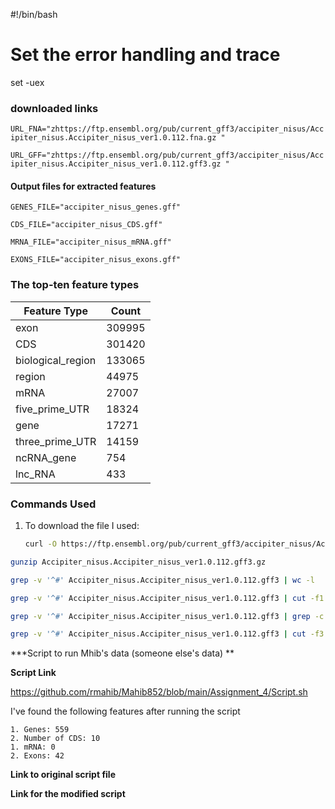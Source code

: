 
#!/bin/bash

# Set the error handling and trace
set -uex

### downloaded links

``` URL_FNA="zhttps://ftp.ensembl.org/pub/current_gff3/accipiter_nisus/Accipiter_nisus.Accipiter_nisus_ver1.0.112.fna.gz " ```

``` URL_GFF="zhttps://ftp.ensembl.org/pub/current_gff3/accipiter_nisus/Accipiter_nisus.Accipiter_nisus_ver1.0.112.gff3.gz " ```


#### Output files for extracted features
``` 
GENES_FILE="accipiter_nisus_genes.gff"
```
```
CDS_FILE="accipiter_nisus_CDS.gff"
``` 
``` 
MRNA_FILE="accipiter_nisus_mRNA.gff"
``` 
``` 
EXONS_FILE="accipiter_nisus_exons.gff"
```

### The top-ten feature types 
| Feature Type          | Count   |
|-----------------------|---------|
| exon                  | 309995  |
| CDS                   | 301420  |
| biological_region     | 133065  |
| region                | 44975   |
| mRNA                  | 27007   |
| five_prime_UTR        | 18324   |
| gene                  | 17271   |
| three_prime_UTR       | 14159   |
| ncRNA_gene            | 754     |
| lnc_RNA               | 433     |


### Commands Used

1. To download the file I used:
   ```bash
   curl -O https://ftp.ensembl.org/pub/current_gff3/accipiter_nisus/Accipiter_nisus.Accipiter_nisus_ver1.0.112.gff3.gz 


  ```bash
  gunzip Accipiter_nisus.Accipiter_nisus_ver1.0.112.gff3.gz
  ```


  ```bash
  grep -v '^#' Accipiter_nisus.Accipiter_nisus_ver1.0.112.gff3 | wc -l
  ``` 
 
  ```bash
  grep -v '^#' Accipiter_nisus.Accipiter_nisus_ver1.0.112.gff3 | cut -f1 | sort | uniq | wc -l
  ```

  ```bash
  grep -v '^#' Accipiter_nisus.Accipiter_nisus_ver1.0.112.gff3 | grep -c 'gene'
  ```

  ```bash
  grep -v '^#' Accipiter_nisus.Accipiter_nisus_ver1.0.112.gff3 | cut -f3 | sort | uniq -c | sort -nr | head -n 10
  ```

***Script to run Mhib's data (someone else's data) ** 

**Script Link**

https://github.com/rmahib/Mahib852/blob/main/Assignment_4/Script.sh 

I've found the following features after running the script

````
1. Genes: 559
2. Number of CDS: 10
1. mRNA: 0
2. Exons: 42
````
**Link to original script file**
[
](https://github.com/Layona1981/Bioinfo_BMMB_852/blob/main/HW4/SEP_30.sh)

**Link for the modified script**
[
](https://github.com/Layona1981/Bioinfo_BMMB_852/blob/main/HW4/Mahib's%20modefied%20script.sh)
